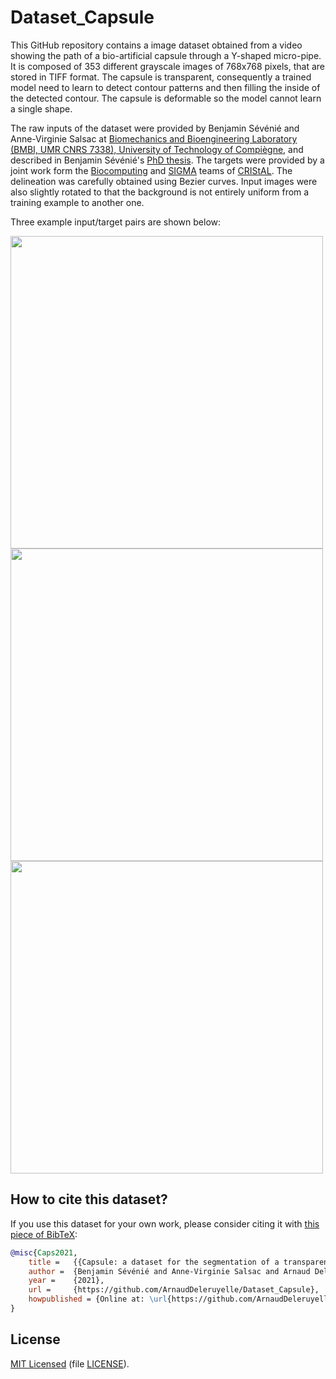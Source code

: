 # Dataset_Capsule

This GitHub repository contains a image dataset obtained from a video showing the path of a bio-artificial capsule through a Y-shaped micro-pipe.
It is composed of 353 different grayscale images of 768x768 pixels, that are stored in TIFF format. 
The capsule is transparent, consequently a trained model need to learn to detect contour patterns and then filling the inside of the detected contour. The capsule is deformable so the model cannot learn a single shape. 

The raw inputs of the dataset were provided by Benjamin Sévénié and Anne-Virginie Salsac at [Biomechanics and Bioengineering Laboratory (BMBI, UMR CNRS 7338), University of Technology of Compiègne](https://bmbi.utc.fr), and described in Benjamin Sévénié's [PhD thesis](http://www.theses.fr/2016COMP2278).
The targets were provided by a joint work form the [Biocomputing](https://www.cristal.univ-lille.fr/equipes/biocomputing/) and [SIGMA](https://www.cristal.univ-lille.fr/equipes/sigma/) teams of [CRIStAL](https://www.cristal.univ-lille.fr). The delineation was carefully obtained using Bezier curves. Input images were also slightly rotated to that the background is not entirely uniform from a training example to another one. 

Three example input/target pairs are shown below:

<img src="https://user-images.githubusercontent.com/16539991/135630329-6f3d0f27-9962-4dc2-94bb-3e3553bba6d7.png" width="500">
<img src="https://user-images.githubusercontent.com/16539991/135630593-cd4ee5e0-87f3-45b5-81fd-a76f6eca6c83.png" width="500">
<img src="https://user-images.githubusercontent.com/16539991/135630606-3b9ece16-b855-4693-b47a-708a43aa6100.png" width="500">


## How to cite this dataset?
If you use this dataset for your own work, please consider citing it with [this piece of BibTeX](capsule.bib):


```bibtex
@misc{Caps2021,
    title =   {{Capsule: a dataset for the segmentation of a transparent and deformable capsule.}},
    author =  {Benjamin Sévénié and Anne-Virginie Salsac and Arnaud Deleruyelle and Cristian Versari and John Klein},
    year =    {2021},
    url =     {https://github.com/ArnaudDeleruyelle/Dataset_Capsule},
    howpublished = {Online at: \url{https://github.com/ArnaudDeleruyelle/Dataset_Capsule}},
}
```


## License 
[MIT Licensed](https://github.com/ArnaudDeleruyelle/Dataset_Capsule/blob/main/LICENCE) (file [LICENSE](LICENSE)).
